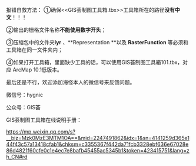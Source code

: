 

报错自救方法：
①确保<<GIS荟制图工具箱.tbx>>工具箱所在的路径**没有中文**！！！

②输出的栅格文件名称**不能使用数字开头**；

③压缩包中的文件夹**lyr** 、**Representation **以及 **RasterFunction** 等必须和工具箱在同一文件夹内；

④如果打开工具箱，里面缺少工具的话，可以使用GIS荟制图工具箱101.tbx，对应 ArcMap 10.1低版本。



最后还是不行，欢迎添加海怪本人的微信号来反馈问题。

微信号：hygnic

公众号：GIS荟



GIS荟制图工具箱在线说明手册：

https://mp.weixin.qq.com/s?__biz=Mzk0MzE3MTM1OA==&mid=2247491862&idx=1&sn=4141259d365e144f43c57a13418cfab1&chksm=c3355367f442da71fcb3328ebf636e67028e86d4821f60cfe0c1e4ec7e8bafb45455ac5345b1&token=423415751&lang=zh_CN#rd